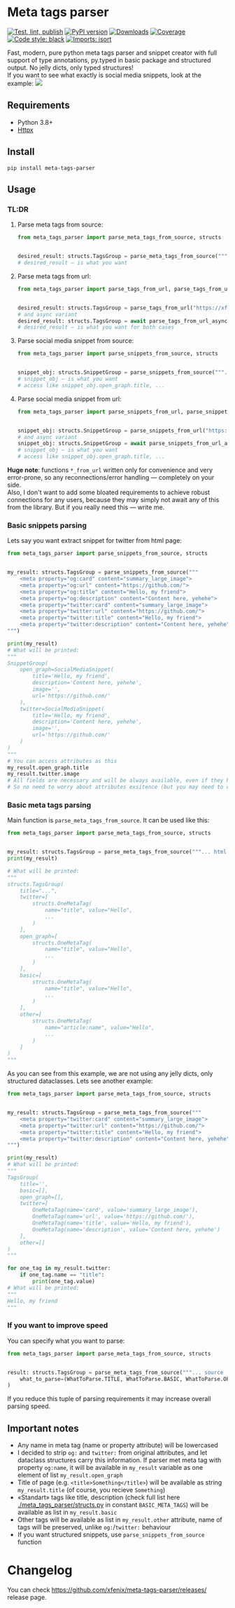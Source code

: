# Meta tags parser
[![Test, lint, publish](https://github.com/xfenix/meta-tags-parser/actions/workflows/main.yml/badge.svg)](https://github.com/xfenix/meta-tags-parser/actions/workflows/main.yml)
[![PyPI version](https://badge.fury.io/py/meta-tags-parser.svg)](https://badge.fury.io/py/meta-tags-parser)
[![Downloads](https://pepy.tech/badge/meta-tags-parser)](https://pepy.tech/project/meta-tags-parser)
[![Coverage](https://img.shields.io/endpoint?url=https://raw.githubusercontent.com/xfenix/meta-tags-parser/master/.github/badges/coverage.json)](https://github.com/xfenix/meta-tags-parser/actions/workflows/main.yml)
<a href="https://github.com/psf/black"><img alt="Code style: black" src="https://img.shields.io/badge/code%20style-black-000000.svg"></a>
[![Imports: isort](https://img.shields.io/badge/imports-isort-%231674b1?style=flat&labelColor=ef8336)](https://timothycrosley.github.io/isort/)

Fast, modern, pure python meta tags parser and snippet creator with full support of type annotations, py.typed in basic package and structured output. No jelly dicts, only typed structures!  
If you want to see what exactly is social media snippets, look at the example:
![](https://raw.githubusercontent.com/xfenix/meta-tags-parser/master/social-media-snippets.png)

## Requirements
* Python 3.8+
* [Httpx](https://www.python-httpx.org/)

## Install
`pip install meta-tags-parser`

## Usage
### TL:DR
1. Parse meta tags from source:
    ```python
    from meta_tags_parser import parse_meta_tags_from_source, structs


    desired_result: structs.TagsGroup = parse_meta_tags_from_source("""... html source ...""")
    # desired_result — is what you want
    ```
1. Parse meta tags from url:
    ```python
    from meta_tags_parser import parse_tags_from_url, parse_tags_from_url_async, structs


    desired_result: structs.TagsGroup = parse_tags_from_url("https://xfenix.ru")
    # and async variant
    desired_result: structs.TagsGroup = await parse_tags_from_url_async("https://xfenix.ru")
    # desired_result — is what you want for both cases
    ```
1. Parse social media snippet from source:
    ```python
    from meta_tags_parser import parse_snippets_from_source, structs


    snippet_obj: structs.SnippetGroup = parse_snippets_from_source("""... html source ...""")
    # snippet_obj — is what you want
    # access like snippet_obj.open_graph.title, ...
    ```
1. Parse social media snippet from url:
    ```python
    from meta_tags_parser import parse_snippets_from_url, parse_snippets_from_url_async, structs


    snippet_obj: structs.SnippetGroup = parse_snippets_from_url("https://xfenix.ru")
    # and async variant
    snippet_obj: structs.SnippetGroup = await parse_snippets_from_url_async("https://xfenix.ru")
    # snippet_obj — is what you want
    # access like snippet_obj.open_graph.title, ...
    ```

**Huge note**: functions `*_from_url` written only for convenience and very error-prone, so any reconnections/error handling — completely on your side.  
Also, I don't want to add some bloated requirements to achieve robust connections for any users, because they may simply not await any of this from the library. But if you really need this — write me.

### Basic snippets parsing
Lets say you want extract snippet for twitter from html page:
```python
from meta_tags_parser import parse_snippets_from_source, structs


my_result: structs.TagsGroup = parse_snippets_from_source("""
    <meta property="og:card" content="summary_large_image">
    <meta property="og:url" content="https://github.com/">
    <meta property="og:title" content="Hello, my friend">
    <meta property="og:description" content="Content here, yehehe">
    <meta property="twitter:card" content="summary_large_image">
    <meta property="twitter:url" content="https://github.com/">
    <meta property="twitter:title" content="Hello, my friend">
    <meta property="twitter:description" content="Content here, yehehe">
""")

print(my_result)
# What will be printed:
"""
SnippetGroup(
    open_graph=SocialMediaSnippet(
        title='Hello, my friend',
        description='Content here, yehehe',
        image='',
        url='https://github.com/'
    ),
    twitter=SocialMediaSnippet(
        title='Hello, my friend',
        description='Content here, yehehe',
        image='',
        url='https://github.com/'
    )
)
"""
# You can access attributes as this
my_result.open_graph.title
my_result.twitter.image
# All fields are necessary and will be always available, even if they have not contain data
# So no need to worry about attributes exsitence (but you may need to check values)
```

### Basic meta tags parsing
Main function is `parse_meta_tags_from_source`. It can be used like this:
```python
from meta_tags_parser import parse_meta_tags_from_source, structs


my_result: structs.TagsGroup = parse_meta_tags_from_source("""... html source ...""")
print(my_result)

# What will be printed:
"""
structs.TagsGroup(
    title="...",
    twitter=[
        structs.OneMetaTag(
            name="title", value="Hello",
            ...
        )
    ],
    open_graph=[
        structs.OneMetaTag(
            name="title", value="Hello",
            ...
        )
    ],
    basic=[
        structs.OneMetaTag(
            name="title", value="Hello",
            ...
        )
    ],
    other=[
        structs.OneMetaTag(
            name="article:name", value="Hello",
            ...
        )
    ]
)
"""
```
As you can see from this example, we are not using any jelly dicts, only structured dataclasses. Lets see another example:

```python
from meta_tags_parser import parse_meta_tags_from_source, structs


my_result: structs.TagsGroup = parse_meta_tags_from_source("""
    <meta property="twitter:card" content="summary_large_image">
    <meta property="twitter:url" content="https://github.com/">
    <meta property="twitter:title" content="Hello, my friend">
    <meta property="twitter:description" content="Content here, yehehe">
""")

print(my_result)
# What will be printed:
"""
TagsGroup(
    title='',
    basic=[],
    open_graph=[],
    twitter=[
        OneMetaTag(name='card', value='summary_large_image'),
        OneMetaTag(name='url', value='https://github.com/'),
        OneMetaTag(name='title', value='Hello, my friend'),
        OneMetaTag(name='description', value='Content here, yehehe')
    ],
    other=[]
)
"""

for one_tag in my_result.twitter:
    if one_tag.name == "title":
        print(one_tag.value)
# What will be printed:
"""
Hello, my friend
"""
```

### If you want to improve speed
You can specify what you want to parse:
```python
from meta_tags_parser import parse_meta_tags_from_source, structs


result: structs.TagsGroup = parse_meta_tags_from_source("""... source ...""",
    what_to_parse=(WhatToParse.TITLE, WhatToParse.BASIC, WhatToParse.OPEN_GRAPH, WhatToParse.TWITTER, WhatToParse.OTHER)
)
```
If you reduce this tuple of parsing requirements it may increase overall parsing speed.

## Important notes
* Any name in meta tag (name or property attribute) will be lowercased
* I decided to strip `og:` and `twitter:` from original attributes, and let dataclass structures carry this information. If parser met meta tag with property `og:name`, it will be available in `my_result` variable as one element of list `my_result.open_graph`
* Title of page (e.g. `<title>Something</title>`) will be available as string `my_result.title` (of course, you recieve `Something`)
* «Standart» tags like title, description (check full list here [./meta_tags_parser/structs.py](./meta_tags_parser/structs.py) in constant `BASIC_META_TAGS`) will be available as list in `my_result.basic`
* Other tags will be available as list in `my_result.other` attribute, name of tags will be preserved, unlike `og:`/`twitter:` behaviour
* If you want structured snippets, use `parse_snippets_from_source` function


# Changelog
You can check https://github.com/xfenix/meta-tags-parser/releases/ release page.
